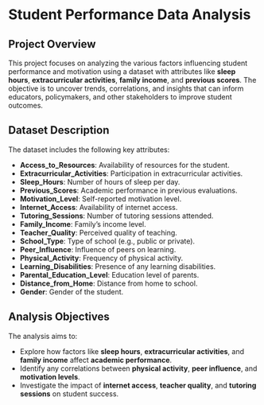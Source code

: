# Student Performance Data Analysis

## Project Overview
This project focuses on analyzing the various factors influencing student performance and motivation using a dataset with attributes like **sleep hours**, **extracurricular activities**, **family income**, and **previous scores**. The objective is to uncover trends, correlations, and insights that can inform educators, policymakers, and other stakeholders to improve student outcomes.

## Dataset Description
The dataset includes the following key attributes:
- **Access_to_Resources**: Availability of resources for the student.
- **Extracurricular_Activities**: Participation in extracurricular activities.
- **Sleep_Hours**: Number of hours of sleep per day.
- **Previous_Scores**: Academic performance in previous evaluations.
- **Motivation_Level**: Self-reported motivation level.
- **Internet_Access**: Availability of internet access.
- **Tutoring_Sessions**: Number of tutoring sessions attended.
- **Family_Income**: Family’s income level.
- **Teacher_Quality**: Perceived quality of teaching.
- **School_Type**: Type of school (e.g., public or private).
- **Peer_Influence**: Influence of peers on learning.
- **Physical_Activity**: Frequency of physical activity.
- **Learning_Disabilities**: Presence of any learning disabilities.
- **Parental_Education_Level**: Education level of parents.
- **Distance_from_Home**: Distance from home to school.
- **Gender**: Gender of the student.

## Analysis Objectives
The analysis aims to:
- Explore how factors like **sleep hours**, **extracurricular activities**, and **family income** affect **academic performance**.
- Identify any correlations between **physical activity**, **peer influence**, and **motivation levels**.
- Investigate the impact of **internet access**, **teacher quality**, and **tutoring sessions** on student success.

